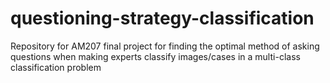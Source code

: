 # questioning-strategy-classification
Repository for AM207 final project for finding the optimal method of asking questions when making experts classify images/cases in a multi-class classification problem
